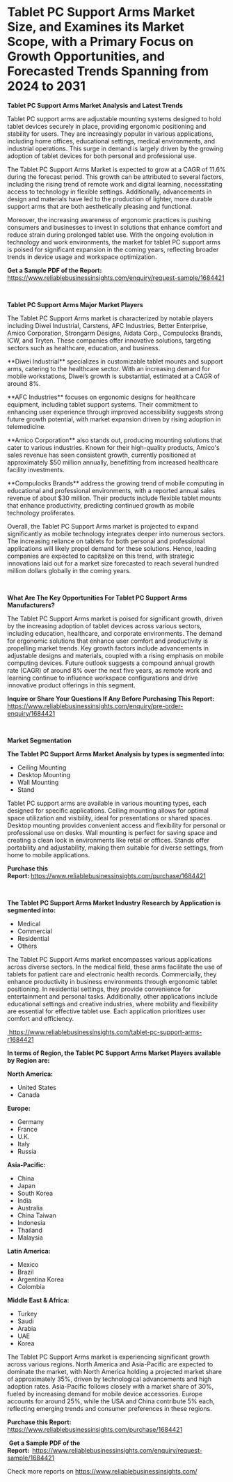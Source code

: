 <p><h1>Tablet PC Support Arms Market Size, and Examines its Market Scope, with a Primary Focus on Growth Opportunities, and Forecasted Trends Spanning from 2024 to 2031</h1></p><p><strong>Tablet PC Support Arms Market Analysis and Latest Trends</strong></p>
<p><p>Tablet PC support arms are adjustable mounting systems designed to hold tablet devices securely in place, providing ergonomic positioning and stability for users. They are increasingly popular in various applications, including home offices, educational settings, medical environments, and industrial operations. This surge in demand is largely driven by the growing adoption of tablet devices for both personal and professional use.</p><p>The Tablet PC Support Arms Market is expected to grow at a CAGR of 11.6% during the forecast period. This growth can be attributed to several factors, including the rising trend of remote work and digital learning, necessitating access to technology in flexible settings. Additionally, advancements in design and materials have led to the production of lighter, more durable support arms that are both aesthetically pleasing and functional. </p><p>Moreover, the increasing awareness of ergonomic practices is pushing consumers and businesses to invest in solutions that enhance comfort and reduce strain during prolonged tablet use. With the ongoing evolution in technology and work environments, the market for tablet PC support arms is poised for significant expansion in the coming years, reflecting broader trends in device usage and workspace optimization.</p></p>
<p><strong>Get a Sample PDF of the Report:&nbsp;</strong> <a href="https://www.reliablebusinessinsights.com/enquiry/request-sample/1684421?utm_campaign=1558&utm_medium=2&utm_source=Github&utm_content=ia&utm_term=30122024&utm_id=tablet-pc-support-arms">https://www.reliablebusinessinsights.com/enquiry/request-sample/1684421</a></p>
<p>&nbsp;</p>
<p><strong>Tablet PC Support Arms Major Market Players</strong></p>
<p><p>The Tablet PC Support Arms market is characterized by notable players including Diwei Industrial, Carstens, AFC Industries, Better Enterprise, Amico Corporation, Strongarm Designs, Aidata Corp., Compulocks Brands, ICW, and Tryten. These companies offer innovative solutions, targeting sectors such as healthcare, education, and business.</p><p>**Diwei Industrial** specializes in customizable tablet mounts and support arms, catering to the healthcare sector. With an increasing demand for mobile workstations, Diwei’s growth is substantial, estimated at a CAGR of around 8%. </p><p>**AFC Industries** focuses on ergonomic designs for healthcare equipment, including tablet support systems. Their commitment to enhancing user experience through improved accessibility suggests strong future growth potential, with market expansion driven by rising adoption in telemedicine. </p><p>**Amico Corporation** also stands out, producing mounting solutions that cater to various industries. Known for their high-quality products, Amico's sales revenue has seen consistent growth, currently positioned at approximately $50 million annually, benefitting from increased healthcare facility investments.</p><p>**Compulocks Brands** address the growing trend of mobile computing in educational and professional environments, with a reported annual sales revenue of about $30 million. Their products include flexible tablet mounts that enhance productivity, predicting continued growth as mobile technology proliferates.</p><p>Overall, the Tablet PC Support Arms market is projected to expand significantly as mobile technology integrates deeper into numerous sectors. The increasing reliance on tablets for both personal and professional applications will likely propel demand for these solutions. Hence, leading companies are expected to capitalize on this trend, with strategic innovations laid out for a market size forecasted to reach several hundred million dollars globally in the coming years.</p></p>
<p>&nbsp;</p>
<p><strong>What Are The Key Opportunities For Tablet PC Support Arms Manufacturers?</strong></p>
<p><p>The Tablet PC Support Arms market is poised for significant growth, driven by the increasing adoption of tablet devices across various sectors, including education, healthcare, and corporate environments. The demand for ergonomic solutions that enhance user comfort and productivity is propelling market trends. Key growth factors include advancements in adjustable designs and materials, coupled with a rising emphasis on mobile computing devices. Future outlook suggests a compound annual growth rate (CAGR) of around 8% over the next five years, as remote work and learning continue to influence workspace configurations and drive innovative product offerings in this segment.</p></p>
<p><strong>Inquire or Share Your Questions If Any Before Purchasing This Report:</strong> <a href="https://www.reliablebusinessinsights.com/enquiry/pre-order-enquiry/1684421?utm_campaign=1558&utm_medium=2&utm_source=Github&utm_content=ia&utm_term=30122024&utm_id=tablet-pc-support-arms">https://www.reliablebusinessinsights.com/enquiry/pre-order-enquiry/1684421</a></p>
<p>&nbsp;</p>
<p><strong>Market Segmentation</strong></p>
<p><strong>The Tablet PC Support Arms Market Analysis by types is segmented into:</strong></p>
<p><ul><li>Ceiling Mounting</li><li>Desktop Mounting</li><li>Wall Mounting</li><li>Stand</li></ul></p>
<p><p>Tablet PC support arms are available in various mounting types, each designed for specific applications. Ceiling mounting allows for optimal space utilization and visibility, ideal for presentations or shared spaces. Desktop mounting provides convenient access and flexibility for personal or professional use on desks. Wall mounting is perfect for saving space and creating a clean look in environments like retail or offices. Stands offer portability and adjustability, making them suitable for diverse settings, from home to mobile applications.</p></p>
<p><strong>Purchase this Report:&nbsp;</strong><a href="https://www.reliablebusinessinsights.com/purchase/1684421?utm_campaign=1558&utm_medium=2&utm_source=Github&utm_content=ia&utm_term=30122024&utm_id=tablet-pc-support-arms">https://www.reliablebusinessinsights.com/purchase/1684421</a></p>
<p>&nbsp;</p>
<p><strong>The Tablet PC Support Arms Market Industry Research by Application is segmented into:</strong></p>
<p><ul><li>Medical</li><li>Commercial</li><li>Residential</li><li>Others</li></ul></p>
<p><p>The Tablet PC Support Arms market encompasses various applications across diverse sectors. In the medical field, these arms facilitate the use of tablets for patient care and electronic health records. Commercially, they enhance productivity in business environments through ergonomic tablet positioning. In residential settings, they provide convenience for entertainment and personal tasks. Additionally, other applications include educational settings and creative industries, where mobility and flexibility are essential for effective tablet use. Each application prioritizes user comfort and efficiency.</p></p>
<p><a href="https://www.reliablebusinessinsights.com/tablet-pc-support-arms-r1684421?utm_campaign=1558&utm_medium=2&utm_source=Github&utm_content=ia&utm_term=30122024&utm_id=tablet-pc-support-arms">&nbsp;https://www.reliablebusinessinsights.com/tablet-pc-support-arms-r1684421</a></p>
<p><strong>In terms of Region, the Tablet PC Support Arms Market Players available by Region are:</strong></p>
<p>
    <p> <strong> North America: </strong>
        <ul>
            <li>United States</li>
            <li>Canada</li>
        </ul>
        </p> 
    <p> <strong> Europe: </strong>
        <ul>
            <li>Germany</li>
            <li>France</li>
            <li>U.K.</li>
            <li>Italy</li>
            <li>Russia</li>
        </ul>
        </p> 
    <p> <strong> Asia-Pacific: </strong>
        <ul>
            <li>China</li>
            <li>Japan</li>
            <li>South Korea</li>
            <li>India</li>
            <li>Australia</li>
            <li>China Taiwan</li>
            <li>Indonesia</li>
            <li>Thailand</li>
            <li>Malaysia</li>
        </ul>
        </p> 
    <p> <strong> Latin America: </strong>
        <ul>
            <li>Mexico</li>
            <li>Brazil</li>
            <li>Argentina Korea</li>
            <li>Colombia</li>
        </ul>
        </p> 
    <p> <strong> Middle East & Africa: </strong>
        <ul>
            <li>Turkey</li>
            <li>Saudi</li>
            <li>Arabia</li>
            <li>UAE</li>
            <li>Korea</li>
        </ul>
    </p>
    </p>
<p><p>The Tablet PC Support Arms market is experiencing significant growth across various regions. North America and Asia-Pacific are expected to dominate the market, with North America holding a projected market share of approximately 35%, driven by technological advancements and high adoption rates. Asia-Pacific follows closely with a market share of 30%, fueled by increasing demand for mobile device accessories. Europe accounts for around 25%, while the USA and China contribute 5% each, reflecting emerging trends and consumer preferences in these regions.</p></p>
<p><strong>Purchase this Report: </strong><a href="https://www.reliablebusinessinsights.com/purchase/1684421?utm_campaign=1558&utm_medium=2&utm_source=Github&utm_content=ia&utm_term=30122024&utm_id=tablet-pc-support-arms">https://www.reliablebusinessinsights.com/purchase/1684421</a></p>
<p>&nbsp;<strong>Get a Sample PDF of the Report:&nbsp;&nbsp;</strong><a href="https://www.reliablebusinessinsights.com/enquiry/request-sample/1684421?utm_campaign=1558&utm_medium=2&utm_source=Github&utm_content=ia&utm_term=30122024&utm_id=tablet-pc-support-arms">https://www.reliablebusinessinsights.com/enquiry/request-sample/1684421</a></p>
<p><strong></strong></p>
<p>Check more reports on <a href="https://www.reliablebusinessinsights.com/?utm_campaign=1558&utm_medium=2&utm_source=Github&utm_content=ia&utm_term=30122024&utm_id=tablet-pc-support-arms">https://www.reliablebusinessinsights.com/</a></p>